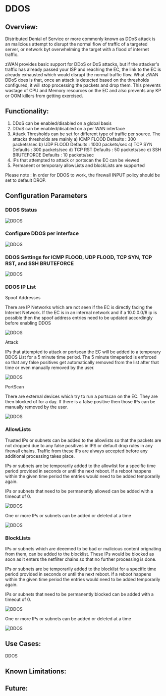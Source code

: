 # DDOS

## Overview: 

Distributed Denial of Service or more commonly known as DDoS attack is an malicious attempt to disrupt the normal flow of traffic of a targeted server, or network byt overwhelming the target with a flood of internet traffic.

zWAN provides basic support for DDoS or DoS attacks, but if the attacker's traffic has already passed your ISP and reaching the EC, the link to the EC is already exhausted which would disrupt the normal traffic flow. What zWAN DDoS does is that, once an attack is detected based on the thresholds configured, it will stop processing the packets and drop them. This prevents wastage of CPU and Memory resources on the EC and also prevents any KP or OOM killers from getting exercised. 


## Functionality:

1) DDoS can be enabled/disabled on a global basis
2) DDoS can be enabled/disabled on a per WAN interface
3) Attack Thresholds can be set for different type of traffic per source. The attacks thresholds are mainly
    a) ICMP FLOOD       Defaults : 300 packets/sec
    b) UDP FLOOD        Defaults : 1000 packets/sec
    c) TCP SYN          Defaults : 300 packets/sec
    d) TCP RST          Defaults : 50 packets/sec
    e) SSH BRUTEFORCE   Defaults : 10 packets/sec
4) IPs that attempted to attack or portscan the EC can be viewed
5) Permanent or temporary allowLists and blockLists are supported 

Please note : In order for DDOS to work, the firewall INPUT policy should be set to default DROP.

## Configuration Parameters


### DDOS Status

![DDOS](images/Status.png)

### Configure DDOS per interface

![DDOS](images/Interfaces.png)


### DDOS Settings for ICMP FLOOD, UDP FLOOD, TCP SYN, TCP RST, and SSH BRUTEFORCE

![DDOS](images/Status.png)

### DDOS IP List

Spoof Addresses

There are IP Networks which are not seen if the EC is directly facing the Internet Network. If the EC is in an internal network and if a 10.0.0.0/8 ip is possible then the spoof address entries need to be updated accordingly before enabling DDOS

![DDOS](images/SpoofAddresses.png)

Attack

IPs that attempted to attack or portscan the EC will be added to a temporary DDOS List for a 5 minute time period. The 5 minute timeperiod is enforced so that any false positives get automatically removed from the list after that time or even manually removed by the user. 

![DDOS](images/DDOSAttack.png)

PortScan

There are external devices which try to run a portscan on the EC. They are then blocked of for a day. If there is a false positive then those IPs can be manually removed by the user. 

![DDOS](images/DDOSPortscan.png)


### AllowLists

Trusted IPs or subnets can be added to the allowlists so that the packets are not dropped due to any false positives in IPS or default drop rules in any firewall chains. Traffic from these IPs are always accepted before any additional processing takes place.

IPs or subnets are be temporarily added to the allowlist for a specific time period provided in seconds or until the next reboot. If a reboot happens within the given time period the entries would need to be added temporarily again.

IPs or subnets that need to be permanently allowed can be added with a timeout of 0.

![DDOS](images/Allowlist.png)

One or more IPs or subnets can be added or deleted at a time

![DDOS](images/AllowlistAdd.png)

### BlockLists

IPs or subnets which are deeemed to be bad or malicious content orignating from them, can be added to the blocklist. These IPs would be blocked as soon as it enters the netfilter chains so that no further processing is done.

IPs or subnets are be temporarily added to the blocklist for a specific time period provided in seconds or until the next reboot. If a reboot happens within the given time period the entries would need to be added temporarily again.

IPs or subnets that need to be permanently blocked can be added with a timeout of 0.

![DDOS](images/Blocklist.png)

One or more IPs or subnets can be added or deleted at a time

![DDOS](images/BlocklistAdd.png)

## Use Cases:

DDOS

## Known Limitations:


## Future:





